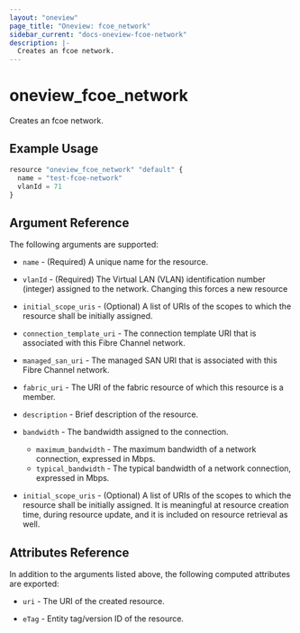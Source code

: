 ```yaml
---
layout: "oneview"
page_title: "Oneview: fcoe_network"
sidebar_current: "docs-oneview-fcoe-network"
description: |-
  Creates an fcoe network.
---
```


# oneview\_fcoe\_network

Creates an fcoe network.

## Example Usage

```js
resource "oneview_fcoe_network" "default" {
  name = "test-fcoe-network"
  vlanId = 71
}
```

## Argument Reference

The following arguments are supported:

* `name` - (Required) A unique name for the resource.

* `vlanId` - (Required) The Virtual LAN (VLAN) identification number (integer) assigned to the network.
Changing this forces a new resource

* `initial_scope_uris` - (Optional) A list of URIs of the scopes to which the resource shall be initially assigned.

* `connection_template_uri` - The connection template URI that is associated with this Fibre Channel network.

* `managed_san_uri` - The managed SAN URI that is associated with this Fibre Channel network.

* `fabric_uri` - The URI of the fabric resource of which this resource is a member.

* `description` - Brief description of the resource.

* `bandwidth` - The bandwidth assigned to the connection. 
  *  `maximum_bandwidth` - The maximum bandwidth of a network connection, expressed in Mbps.
  *  `typical_bandwidth` - The typical bandwidth of a network connection, expressed in Mbps.

* `initial_scope_uris` - (Optional) A list of URIs of the scopes to which the resource shall be initially assigned.
It is meaningful at resource creation time, during resource update, and it is included on resource retrieval as well.

## Attributes Reference

In addition to the arguments listed above, the following computed attributes are exported:

* `uri` - The URI of the created resource.

* `eTag` - Entity tag/version ID of the resource.
